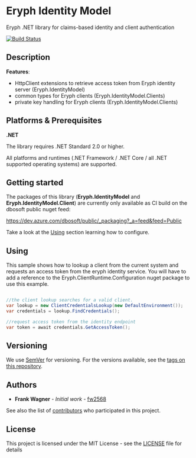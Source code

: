 # Eryph Identity Model
Eryph .NET library for claims-based identity and client authentication


[![Build Status](https://dev.azure.com/dbosoft/public/_apis/build/status/haipa.dotnet-identitymodel?branchName=master)](https://dev.azure.com/dbosoft/public/_build/latest?definitionId=31&branchName=master)

## Description

**Features**:
- HttpClient extensions to retrieve access token from Eryph identity server (Eryph.IdentityModel)
- common types for Eryph clients (Eryph.IdentityModel.Clients)
- private key handling for Eryph clients (Eryph.IdentityModel.Clients)

## Platforms & Prerequisites

**.NET**

The library requires .NET Standard 2.0 or higher. 

All platforms and runtimes (.NET Framework / .NET Core / all .NET supported operating systems) are supported.


## Getting started

The packages of this library (**Eryph.IdentityModel** and **Eryph.IdentityModel.Client**) are currently only available as CI build on the dbosoft public nuget feed:

https://dev.azure.com/dbosoft/public/_packaging?_a=feed&feed=Public


Take a look at the [Using](#using) section learning how to configure. 


## Using

This sample shows how to lookup a client from the current system and requests an access token from the eryph identity service. You will have to add a reference to the Eryph.ClientRuntime.Configuration nuget package to use this example.

```csharp

//the client lookup searches for a valid client. 
var lookup = new ClientCredentialsLookup(new DefaultEnvironment());
var credentials = lookup.FindCredentials();

//request access token from the identity endpoint
var token = await credentials.GetAccessToken();


```



## Versioning

We use [SemVer](http://semver.org/) for versioning. For the versions available, see the [tags on this repository](https://github.com/haipa/dotnet-identitymodel/tags). 

## Authors

* **Frank Wagner** - *Initial work* - [fw2568](https://github.com/fw2568)

See also the list of [contributors](https://github.com/haipa/dotnet-identitymodel/contributors) who participated in this project.


## License

This project is licensed under the MIT License - see the [LICENSE](LICENSE) file for details
